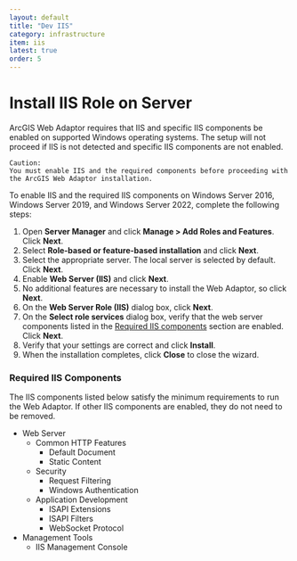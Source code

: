 ```yaml
---
layout: default
title: "Dev IIS"
category: infrastructure
item: iis
latest: true
order: 5
---
```


# Install IIS Role on Server

ArcGIS Web Adaptor requires that IIS and specific IIS components be enabled on supported Windows operating systems. 
The setup will not proceed if IIS is not detected and specific IIS components are not enabled.

```
Caution:
You must enable IIS and the required components before proceeding with the ArcGIS Web Adaptor installation.
```

To enable IIS and the required IIS components on Windows Server 2016, Windows Server 2019, and 
Windows Server 2022, complete the following steps:

 1. Open **Server Manager** and click **Manage > Add Roles and Features**. Click **Next**.
 2. Select **Role-based or feature-based installation** and click **Next**.
 3. Select the appropriate server. The local server is selected by default. Click **Next**.
 4. Enable **Web Server (IIS)** and click **Next**.
 5. No additional features are necessary to install the Web Adaptor, so click **Next**.
 6. On the **Web Server Role (IIS)** dialog box, click **Next**.
 7. On the **Select role services** dialog box, verify that the web server components 
 listed in the [Required IIS components](https://enterprise.arcgis.com/en/web-adaptor/11.1/install/iis/manually-enable-iis-and-required-components.htm#GUID-FCE5C4E8-C261-4920-9A26-DF5600164391) section are enabled. Click **Next**.
 8. Verify that your settings are correct and click **Install**.
 9. When the installation completes, click **Close** to close the wizard.

 ### Required IIS Components
 The IIS components listed below satisfy the minimum requirements to run the Web Adaptor. If other IIS components are enabled, they do not need to be removed.

 * Web Server
   * Common HTTP Features
     * Default Document
     * Static Content
   * Security
     * Request Filtering
     * Windows Authentication
   * Application Development
     * ISAPI Extensions
     * ISAPI Filters
     * WebSocket Protocol
 * Management Tools
   * IIS Management Console

